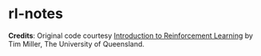 rl-notes
========

**Credits**: Original code courtesy [Introduction to Reinforcement Learning](https://gibberblot.github.io/rl-notes/intro.html) by Tim Miller, The University of Queensland.